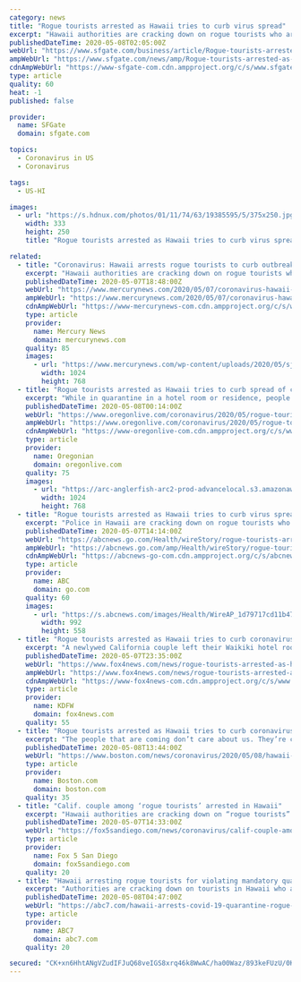 ```yaml
---
category: news
title: "Rogue tourists arrested as Hawaii tries to curb virus spread"
excerpt: "Hawaii authorities are cracking down on rogue tourists who are visiting beaches, riding personal watercraft, shopping and generally flouting strict requirements that they quarantine for 14 days after arriving."
publishedDateTime: 2020-05-08T02:05:00Z
webUrl: "https://www.sfgate.com/business/article/Rogue-tourists-arrested-as-Hawaii-tries-to-curb-15253488.php"
ampWebUrl: "https://www.sfgate.com/news/amp/Rogue-tourists-arrested-as-Hawaii-tries-to-curb-15253488.php"
cdnAmpWebUrl: "https://www-sfgate-com.cdn.ampproject.org/c/s/www.sfgate.com/news/amp/Rogue-tourists-arrested-as-Hawaii-tries-to-curb-15253488.php"
type: article
quality: 60
heat: -1
published: false

provider:
  name: SFGate
  domain: sfgate.com

topics:
  - Coronavirus in US
  - Coronavirus

tags:
  - US-HI

images:
  - url: "https://s.hdnux.com/photos/01/11/74/63/19385595/5/375x250.jpg"
    width: 333
    height: 250
    title: "Rogue tourists arrested as Hawaii tries to curb virus spread"

related:
  - title: "Coronavirus: Hawaii arrests rogue tourists to curb outbreak"
    excerpt: "Hawaii authorities are cracking down on rogue tourists who are visiting beaches, riding personal watercraft, shopping and generally flouting strict requirements that they quarantine for 14 days after arriving."
    publishedDateTime: 2020-05-07T18:48:00Z
    webUrl: "https://www.mercurynews.com/2020/05/07/coronavirus-hawaii-arrests-rogue-tourists-to-curb-outbreak/"
    ampWebUrl: "https://www.mercurynews.com/2020/05/07/coronavirus-hawaii-arrests-rogue-tourists-to-curb-outbreak/amp/"
    cdnAmpWebUrl: "https://www-mercurynews-com.cdn.ampproject.org/c/s/www.mercurynews.com/2020/05/07/coronavirus-hawaii-arrests-rogue-tourists-to-curb-outbreak/amp/"
    type: article
    provider:
      name: Mercury News
      domain: mercurynews.com
    quality: 85
    images:
      - url: "https://www.mercurynews.com/wp-content/uploads/2020/05/sjm-tbreak-Rougue-Tourists_74292758.jpg?w=1024&h=768"
        width: 1024
        height: 768
  - title: "Rogue tourists arrested as Hawaii tries to curb spread of coronavirus"
    excerpt: "While in quarantine in a hotel room or residence, people aren't allowed to leave for anything other than medical emergencies."
    publishedDateTime: 2020-05-08T00:14:00Z
    webUrl: "https://www.oregonlive.com/coronavirus/2020/05/rogue-tourists-arrested-as-hawaii-tries-to-curb-spread-of-coronavirus.html"
    ampWebUrl: "https://www.oregonlive.com/coronavirus/2020/05/rogue-tourists-arrested-as-hawaii-tries-to-curb-spread-of-coronavirus.html?outputType=amp"
    cdnAmpWebUrl: "https://www-oregonlive-com.cdn.ampproject.org/c/s/www.oregonlive.com/coronavirus/2020/05/rogue-tourists-arrested-as-hawaii-tries-to-curb-spread-of-coronavirus.html?outputType=amp"
    type: article
    provider:
      name: Oregonian
      domain: oregonlive.com
    quality: 75
    images:
      - url: "https://arc-anglerfish-arc2-prod-advancelocal.s3.amazonaws.com/public/3SCDEND72BDRBMDMAYQJO6SPIM.jpg"
        width: 1024
        height: 768
  - title: "Rogue tourists arrested as Hawaii tries to curb virus spread"
    excerpt: "Police in Hawaii are cracking down on rogue tourists who are visiting beaches, riding personal watercraft, and generally flouting strict requirements that they quarantine for 14 days after arriving"
    publishedDateTime: 2020-05-07T14:14:00Z
    webUrl: "https://abcnews.go.com/Health/wireStory/rogue-tourists-arrested-hawaii-curb-virus-spread-70554776"
    ampWebUrl: "https://abcnews.go.com/amp/Health/wireStory/rogue-tourists-arrested-hawaii-curb-virus-spread-70554776"
    cdnAmpWebUrl: "https://abcnews-go-com.cdn.ampproject.org/c/s/abcnews.go.com/amp/Health/wireStory/rogue-tourists-arrested-hawaii-curb-virus-spread-70554776"
    type: article
    provider:
      name: ABC
      domain: go.com
    quality: 60
    images:
      - url: "https://s.abcnews.com/images/Health/WireAP_1d79717cd11b47a18f7a9bc0b3b1dc79_16x9_992.jpg"
        width: 992
        height: 558
  - title: "Rogue tourists arrested as Hawaii tries to curb coronavirus spread"
    excerpt: "A newlywed California couple left their Waikiki hotel room repeatedly, despite being warned by hotel staff, and were arrested."
    publishedDateTime: 2020-05-07T23:35:00Z
    webUrl: "https://www.fox4news.com/news/rogue-tourists-arrested-as-hawaii-tries-to-curb-coronavirus-spread"
    ampWebUrl: "https://www.fox4news.com/news/rogue-tourists-arrested-as-hawaii-tries-to-curb-coronavirus-spread.amp"
    cdnAmpWebUrl: "https://www-fox4news-com.cdn.ampproject.org/c/s/www.fox4news.com/news/rogue-tourists-arrested-as-hawaii-tries-to-curb-coronavirus-spread.amp"
    type: article
    provider:
      name: KDFW
      domain: fox4news.com
    quality: 55
  - title: "Rogue tourists arrested as Hawaii tries to curb coronavirus spread"
    excerpt: "The people that are coming don’t care about us. They’re coming to Hawaii on the cheap and they obviously could care less whether they get the virus or not.”"
    publishedDateTime: 2020-05-08T13:44:00Z
    webUrl: "https://www.boston.com/news/coronavirus/2020/05/08/hawaii-tourists-arrested"
    type: article
    provider:
      name: Boston.com
      domain: boston.com
    quality: 35
  - title: "Calif. couple among ‘rogue tourists’ arrested in Hawaii"
    excerpt: "Hawaii authorities are cracking down on “rogue tourists” who are visiting beaches, riding personal watercraft, shopping and generally flouting strict requirements."
    publishedDateTime: 2020-05-07T14:33:00Z
    webUrl: "https://fox5sandiego.com/news/coronavirus/calif-couple-among-rogue-tourists-arrested-in-hawaii/"
    type: article
    provider:
      name: Fox 5 San Diego
      domain: fox5sandiego.com
    quality: 20
  - title: "Hawaii arresting rogue tourists for violating mandatory quarantine"
    excerpt: "Authorities are cracking down on tourists in Hawaii who are not following quarantine orders after they arrive. The so-called rogue tourists are being arrested for violating a 14-day mandatory quarantine policy prompted by the coronavirus pandemic."
    publishedDateTime: 2020-05-08T04:47:00Z
    webUrl: "https://abc7.com/hawaii-arrests-covid-19-quarantine-rogue-tourists-arrested-california-couple-in/6162156/"
    type: article
    provider:
      name: ABC7
      domain: abc7.com
    quality: 20

secured: "CK+xn6HhtANgVZudIFJuQ68veIGS8xrq46k8WwAC/ha00Waz/893keFUzU/0KytNC5bVYqVzDnYZqVu5KlrCTVUZ3kpGITz4iL+P+Ig0Smra4dM/lo6780hXpwsPhVFklNBKOBeO+8OJK9BKvhOvg/mYsT563sKsA7ZvYuRxcRlJysGRriF7Gf/2LTg0gfWsWyv+ZVmW2NG9qv0kcbUKbbZ1mOIM6wQcaAPjujKfnXupJ/KHgh9v7t69FU8jRU+/2kVSlXqWcZlO4SbBTJ34J43mCOYXDnKGFbDGo+oYfUUWg0/MGX+9+Jc2c4DVBHFr7yrdR7kWRZt2vd6CH9kzSFtDOx7Y5N5VrHriRyk6Hk32jo9zsg22nBCCTYMZwCvlOGb5Xx+QD9HlceGRPAlvMz7AqAyQFQqZpsGRlTOUOZDFZHCRS+OqdVUYu6wv7KgsashVwLzV1agUv9HTMFZ9l3g7L22TFiOAGQGW7VtQWcA=;re7d+MwcJVJYDf0lLVbKXQ=="
---
```


